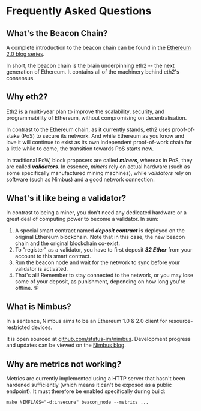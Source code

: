 # Frequently Asked Questions

## What's the Beacon Chain?

A complete introduction to the beacon chain can be found in the [Ethereum 2.0 blog series](https://our.status.im/two-point-oh-the-beacon-chain/).

In short, the beacon chain is the brain underpinning eth2 -- the next generation of Ethereum. It contains all of the machinery behind eth2's consensus.


## Why eth2?

Eth2 is a multi-year plan to improve the scalability, security, and programmability of Ethereum, without compromising on decentralisation.

In contrast to the Ethereum chain, as it currently stands, eth2 uses proof-of-stake (PoS) to secure its network. And while Ethereum as you know and love it will continue to exist as its own independent proof-of-work chain for a little while to come, the transition towards PoS starts now.

In traditional PoW, block proposers are called **_miners_**, whereas in PoS, they are called **_validators_**. In essence, _miners_ rely on actual hardware (such as some specifically manufactured mining machines), while _validators_ rely on software (such as Nimbus) and a good network connection.

## What's it like being a validator?

In contrast to being a miner, you don't need any dedicated hardware or a great deal of computing power to become a validator. In sum:

1. A special smart contract named **_deposit contract_** is deployed on the original Ethereum blockchain. Note that in this case, the new beacon chain and the original blockchain co-exist.
2. To "register" as a validator, you have to first deposit **_32 Ether_** from your account to this smart contract.
3. Run the beacon node and wait for the network to sync before your validator is activated.
4. That's all! Remember to stay connected to the network, or you may lose some of your deposit, as punishment, depending on how long you're offline. :P

## What is Nimbus?

In a sentence, Nimbus aims to be an Ethereum 1.0 & 2.0 client for resource-restricted devices.

It is open sourced at [github.com/status-im/nimbus](github.com/status-im/nimbus). Development progress and updates can be viewed on the [Nimbus blog](https://our.status.im/tag/nimbus/).

## Why are metrics not working?

Metrics are currently implemented using a HTTP server that hasn't been hardened sufficiently (which means it can't be exposed as a public endpoint). It must therefore be enabled specifically during build:

```
make NIMFLAGS="-d:insecure" beacon_node --metrics ...
```
